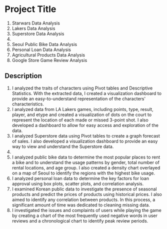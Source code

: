 # Project Title

1. Starwars Data Analysis
2. Lakers Data Analysis
3. Superstore Data Analysis
4.
5. Seoul Public Bike Data Analysis
6. Personal Loan Data Analysis
7. Agricultural Products Data Analysis
8. Google Store Game Review Analysis

## Description

1. I analyzed the traits of characters using Pivot tables and Descriptive Statistics. With the extracted data, I created a visualization dashboard to provide an easy-to-understand representation of the characters' characteristics.
2. I analyzed data from LA Lakers games, including points, type, result, player, and etype and created a visualization of dots on the court to represent the location of each made or missed 3-point shot. I also developed a dashboard to allow for easy access and exploration of the data.
3. I analyzed Superstore data using Pivot tables to create a graph forecast of sales. I also developed a visualization dashboard to provide an easy way to view and understand the Superstore data.
4. 
5. I analyzed public bike data to determine the most popular places to rent a bike and to understand the usage patterns by gender, total number of rental locations, and age group. I also created a density chart overlayed on a map of Seoul to identify the regions with the highest bike usage.
6. I analyzed personal loan data to determine the key factors for loan approval using box plots, scatter plots, and correlation analysis.
7. I examined Korean public data to investigate the presence of seasonal products and predict the prices of products using historical prices. I also aimed to identify any correlation between products. In this process, a significant amount of time was dedicated to cleaning missing data. 
8. I investigated the issues and complaints of users while playing the game by creating a chart of the most frequently used negative words in user reviews and a chronological chart to identify peak review periods.
